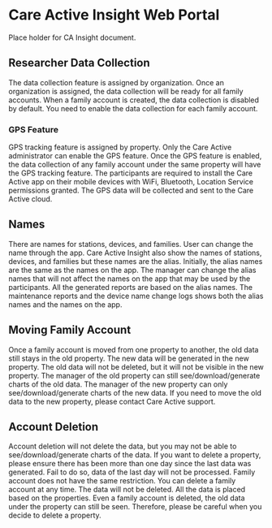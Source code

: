 # Care Active Insight Web Portal

Place holder for CA Insight document.

## Researcher Data Collection

The data collection feature is assigned by organization. Once an organization is assigned, the data collection will be ready for all family accounts. When a family account is created, the data collection is disabled by default. You need to enable the data collection for each family account. 

### GPS Feature

GPS tracking feature is assigned by property. Only the Care Active administrator can enable the GPS feature. Once the GPS feature is enabled, the data collection of any family account under the same property will have the GPS tracking feature. The participants are required to install the Care Active app on their mobile devices with WiFi, Bluetooth, Location Service permissions granted. The GPS data will be collected and sent to the Care Active cloud.

## Names

There are names for stations, devices, and families. User can change the name through the app. Care Active Insight also show the names of stations, devices, and families but these names are the alias. Initially, the alias names are the same as the names on the app. The manager can change the alias names that will not affect the names on the app that may be used by the participants. All the generated reports are based on the alias names. The maintenance reports and the device name change logs shows both the alias names and the names on the app.

## Moving Family Account

Once a family account is moved from one property to another, the old data still stays in the old property. The new data will be generated in the new property. The old data will not be deleted, but it will not be visible in the new property. The manager of the old property can still see/download/generate charts of the old data. The manager of the new property can only see/download/generate charts of the new data. If you need to move the old data to the new property, please contact Care Active support.

## Account Deletion

Account deletion will not delete the data, but you may not be able to see/download/generate charts of the data. If you want to delete a property, please ensure there has been more than one day since the last data was generated. Fail to do so, data of the last day will not be processed. Family account does not have the same restriction. You can delete a family account at any time. The data will not be deleted. All the data is placed based on the properties. Even a family account is deleted, the old data under the property can still be seen. Therefore, please be careful when you decide to delete a property. 
